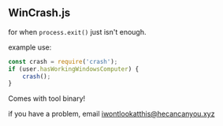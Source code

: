 WinCrash.js
---
for when `process.exit()` just isn't enough.

example use:
```javascript
const crash = require('crash');
if (user.hasWorkingWindowsComputer) {
    crash();
}
```

Comes with tool binary!

if you have a problem, email iwontlookatthis@hecancanyou.xyz